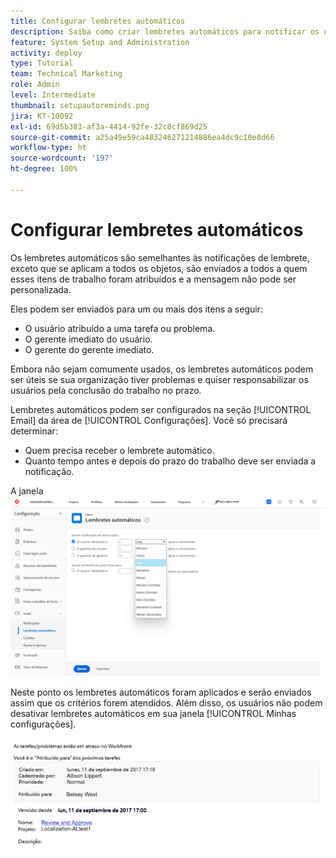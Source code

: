 ```yaml
---
title: Configurar lembretes automáticos
description: Saiba como criar lembretes automáticos para notificar os usuários de que as datas de conclusão planejadas das atribuições de trabalho estão se aproximando ou já passaram.
feature: System Setup and Administration
activity: deploy
type: Tutorial
team: Technical Marketing
role: Admin
level: Intermediate
thumbnail: setupautoreminds.png
jira: KT-10092
exl-id: 69d5b383-af3a-4414-92fe-32c8cf869d25
source-git-commit: a25a49e59ca483246271214886ea4dc9c10e8d66
workflow-type: ht
source-wordcount: '197'
ht-degree: 100%

---
```


<!---
this has the same content as the system administrator notification setup and mangement section of the email and inapp notificiations learning path
--->

# Configurar lembretes automáticos

Os lembretes automáticos são semelhantes às notificações de lembrete, exceto que se aplicam a todos os objetos, são enviados a todos a quem esses itens de trabalho foram atribuídos e a mensagem não pode ser personalizada.

Eles podem ser enviados para um ou mais dos itens a seguir:

* O usuário atribuído a uma tarefa ou problema.
* O gerente imediato do usuário.
* O gerente do gerente imediato.

Embora não sejam comumente usados, os lembretes automáticos podem ser úteis se sua organização tiver problemas e quiser responsabilizar os usuários pela conclusão do trabalho no prazo.

Lembretes automáticos podem ser configurados na seção [!UICONTROL Email] da área de [!UICONTROL Configurações]. Você só precisará determinar:

* Quem precisa receber o lembrete automático.
* Quanto tempo antes e depois do prazo do trabalho deve ser enviada a notificação.

A janela ![[!UICONTROL Lembretes Automáticos] em [!UICONTROL Configurações]](assets/admin-fund-automatic-reminders-1.png)

Neste ponto os lembretes automáticos foram aplicados e serão enviados assim que os critérios forem atendidos. Além disso, os usuários não podem desativar lembretes automáticos em sua janela [!UICONTROL Minhas configurações].

![[!UICONTROL Lembrete Automático] mensagem de email](assets/admin-fund-automatic-reminders-2.png)
